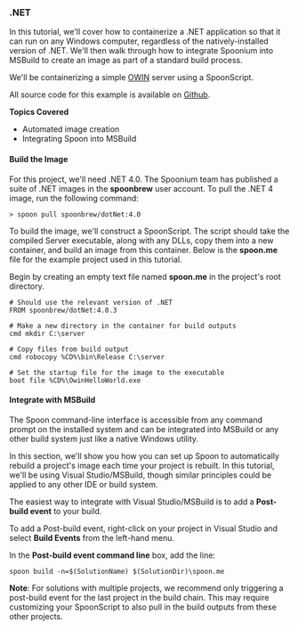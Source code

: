 ### .NET

In this tutorial, we'll cover how to containerize a .NET application so that it can run on any Windows computer, regardless of the natively-installed version of .NET. We'll then walk through how to integrate Spoonium into MSBuild to create an image as part of a standard build process. 

We'll be containerizing a simple [OWIN](http://owin.org/) server using a SpoonScript. 

All source code for this example is available on [Github](https://github.com/matt-black2/SimpleOwinServer). 

**Topics Covered**

- Automated image creation
- Integrating Spoon into MSBuild

#### Build the Image

For this project, we'll need .NET 4.0. The Spoonium team has published a suite of .NET images in the **spoonbrew** user account. To pull the .NET 4 image, run the following command: 

```
> spoon pull spoonbrew/dotNet:4.0
```

To build the image, we'll construct a SpoonScript. The script should take the compiled Server executable, along with any DLLs, copy them into a new container, and build an image from this container. Below is the **spoon.me** file for the example project used in this tutorial. 

Begin by creating an empty text file named **spoon.me** in the project's root directory.

```
# Should use the relevant version of .NET
FROM spoonbrew/dotNet:4.0.3

# Make a new directory in the container for build outputs
cmd mkdir C:\server

# Copy files from build output 
cmd robocopy %CD%\bin\Release C:\server

# Set the startup file for the image to the executable
boot file %CD%\OwinHelloWorld.exe
```

#### Integrate with MSBuild

The Spoon command-line interface is accessible from any command prompt on the installed system and can be integrated into MSBuild or any other build system just like a native Windows utility. 

In this section, we'll show you how you can set up Spoon to automatically rebuild a project's image each time your project is rebuilt. In this tutorial, we'll be using Visual Studio/MSBuild, though similar principles could be applied to any other IDE or build system. 

The easiest way to integrate with Visual Studio/MSBuild is to add a **Post-build event** to your build. 

To add a Post-build event, right-click on your project in Visual Studio and select **Build Events** from the left-hand menu. 

In the **Post-build event command line** box, add the line: 

```
spoon build -n=$(SolutionName) $(SolutionDir)\spoon.me
```

**Note**: For solutions with multiple projects, we recommend only triggering a post-build event for the last project in the build chain. This may require customizing your SpoonScript to also pull in the build outputs from these other projects. 